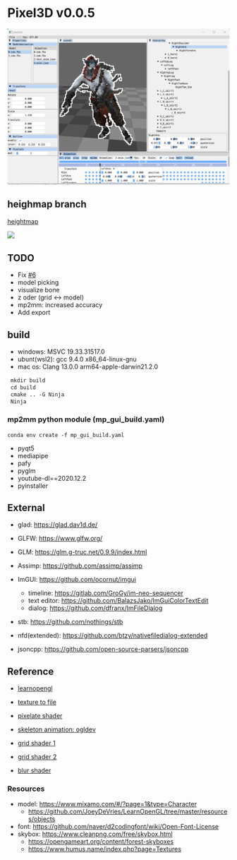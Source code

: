 # **Pixel3D v0.0.5**

![](./screenshot/2022-07-04.png)

## **heighmap branch**

[heightmap](https://github.com/Nor-s/Pixel3D/tree/heightmap)

![](https://github.com/Nor-s/Pixel3D/blob/heightmap/screenshot/88903.gif?raw=true)

## **TODO**

-   Fix [#6](https://github.com/Nor-s/Pixel3D/issues/6)
-   model picking
-   visualize bone
-   z oder (grid <-> model)
-   mp2mm: increased accuracy
-   Add export

## **build**

-   windows: MSVC 19.33.31517.0
-   ubunt(wsl2): gcc 9.4.0 x86_64-linux-gnu
-   mac os: Clang 13.0.0 arm64-apple-darwin21.2.0

```
 mkdir build
 cd build
 cmake .. -G Ninja
 Ninja
```

### mp2mm python module (mp_gui_build.yaml)

```
conda env create -f mp_gui_build.yaml
```

-   pyqt5
-   mediapipe
-   pafy
-   pyglm
-   youtube-dl==2020.12.2
-   pyinstaller

## **External**

-   glad: https://glad.dav1d.de/

-   GLFW: https://www.glfw.org/

-   GLM: https://glm.g-truc.net/0.9.9/index.html

-   Assimp: https://github.com/assimp/assimp

-   ImGUI: https://github.com/ocornut/imgui

    -   timeline: https://gitlab.com/GroGy/im-neo-sequencer
    -   text editor: https://github.com/BalazsJako/ImGuiColorTextEdit
    -   dialog: https://github.com/dfranx/ImFileDialog

-   stb: https://github.com/nothings/stb

-   nfd(extended): https://github.com/btzy/nativefiledialog-extended

-   jsoncpp: https://github.com/open-source-parsers/jsoncpp

## **Reference**

-   [learnopengl](https://learnopengl.com/)

-   [texture to file](https://stackoverflow.com/questions/11863416/read-texture-bytes-with-glreadpixels)

-   [pixelate shader](https://github.com/genekogan/Processing-Shader-Examples/blob/master/TextureShaders/data/pixelate.glsl)

-   [skeleton animation: ogldev](https://ogldev.org/www/tutorial38/tutorial38.html)

-   [grid shader 1](http://asliceofrendering.com/scene%20helper/2020/01/05/InfiniteGrid/)

-   [grid shader 2](https://github.com/martin-pr/possumwood/wiki/Infinite-ground-plane-using-GLSL-shaders)

-   [blur shader](https://www.shadertoy.com/view/Xltfzj)

### **Resources**

-   model: https://www.mixamo.com/#/?page=1&type=Character
    -   https://github.com/JoeyDeVries/LearnOpenGL/tree/master/resources/objects
-   font: https://github.com/naver/d2codingfont/wiki/Open-Font-License
-   skybox: https://www.cleanpng.com/free/skybox.html
    -   https://opengameart.org/content/forest-skyboxes
    -   https://www.humus.name/index.php?page=Textures
